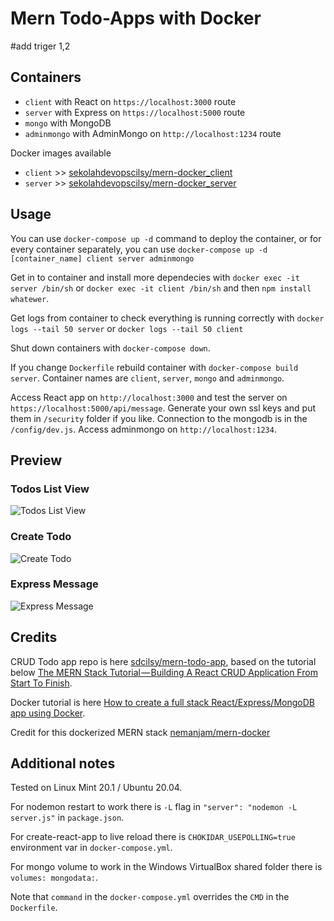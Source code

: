 # Mern Todo-Apps with Docker

#add triger
1,2

## Containers

* `client` with React on `https://localhost:3000` route
* `server` with Express on `https://localhost:5000` route
* `mongo` with MongoDB
* `adminmongo` with AdminMongo on `http://localhost:1234` route

Docker images available
* `client` >> [sekolahdevopscilsy/mern-docker_client](https://hub.docker.com/repository/docker/sekolahdevopscilsy/client)
* `server` >> [sekolahdevopscilsy/mern-docker_server](https://hub.docker.com/repository/docker/sekolahdevopscilsy/server)

## Usage

You can use `docker-compose up -d` command to deploy the container, or for every container separately, you can use `docker-compose up -d [container_name] client server adminmongo`

Get in to container and install more dependecies with `docker exec -it server /bin/sh` or `docker exec -it client /bin/sh` and then `npm install whatewer`.

Get logs from container to check everything is running correctly with `docker logs --tail 50 server` or `docker logs --tail 50 client`

Shut down containers with `docker-compose down`.

If you change `Dockerfile` rebuild container with `docker-compose build server`. Container names are `client`, `server`, `mongo` and `adminmongo`.

Access React app on `http://localhost:3000` and test the server on `https://localhost:5000/api/message`. Generate your own ssl keys and put them in `/security` folder if you like. Connection to the mongodb is in the `/config/dev.js`. Access adminmongo on `http://localhost:1234`.

## Preview
### Todos List View
![Todos List View](./screenshots/ViewToDo.PNG?raw=true "Todos List View")

### Create Todo
![Create Todo](./screenshots/createTodo.PNG?raw=true "Create Todo")

### Express Message
![Express Message](./screenshots/ExpressMessagePNG?raw=true "Edit Todo")

## Credits

CRUD Todo app repo is here [sdcilsy/mern-todo-app](https://github.com/sdcilsy/mern-todo-app), based on the tutorial below [The MERN Stack Tutorial — Building A React CRUD Application From Start To Finish](https://medium.com/codingthesmartway-com-blog/the-mern-stack-tutorial-building-a-react-crud-application-from-start-to-finish-part-1-d8d701c2995).

Docker tutorial is here [How to create a full stack React/Express/MongoDB app using Docker](https://medium.freecodecamp.org/create-a-fullstack-react-express-mongodb-app-using-docker-c3e3e21c4074).

Credit for this dockerized MERN stack [nemanjam/mern-docker](https://github.com/nemanjam/mern-docker)

## Additional notes

Tested on Linux Mint 20.1 / Ubuntu 20.04. 

For nodemon restart to work there is `-L` flag in `"server": "nodemon -L server.js"` in `package.json`. 

For create-react-app to live reload there is `CHOKIDAR_USEPOLLING=true` environment var in `docker-compose.yml`. 

For mongo volume to work in the Windows VirtualBox shared folder there is `volumes: mongodata:`. 

Note that `command` in the `docker-compose.yml` overrides the `CMD` in the `Dockerfile`.
